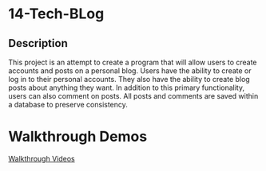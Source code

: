 # 14-Tech-BLog

## Description

This project is an attempt to create a program that will allow users to create accounts and posts on a personal blog. Users have the ability to create or log in to their personal accounts. They also have the ability to create blog posts about anything they want. In addition to this primary functionality, users can also comment on posts. All posts and comments are saved within a database to preserve consistency.

# Walkthrough Demos

[Walkthrough Videos](https://drive.google.com/drive/folders/1J5v4xtlsQn4HSlsJz_827rTB99-nVOS3?usp=sharing)
